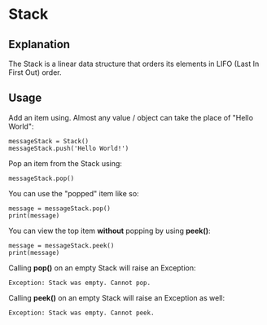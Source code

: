 # Stack

## Explanation
The Stack is a linear data structure that orders its elements in LIFO (Last In First Out) order. 

## Usage 

Add an item using. Almost any value / object can take the place of "Hello World":
```
messageStack = Stack()
messageStack.push('Hello World!')
```

Pop an item from the Stack using: 
```
messageStack.pop()
```

You can use the "popped" item like so: 
```
message = messageStack.pop()
print(message)
```

You can view the top item **without** popping by using **peek()**: 
```
message = messageStack.peek()
print(message)
```

Calling **pop()** on an empty Stack will raise an Exception: 
```
Exception: Stack was empty. Cannot pop.
```

Calling **peek()** on an empty Stack will raise an Exception as well:
```
Exception: Stack was empty. Cannot peek.
```